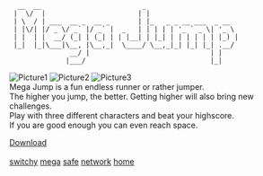       __  __                         _ 
     |  \/  |                       | |
     | \  / | ___  __ _  __ _       | |_   _ _ __ ___  _ __  
     | |\/| |/ _ \/ _` |/ _` |  _   | | | | | '_ ` _ \| '_ \ 
     | |  | |  __/ (_| | (_| | | |__| | |_| | | | | | | |_) |
     |_|  |_|\___|\__, |\__,_|  \____/ \__,_|_| |_| |_| .__/ 
                   __/ |                              | |
                  |___/                               |_|

![Picture1](/screenMegaJump1.jpg) ![Picture2](/screenMegaJump2.jpg) ![Picture3](/screenMegaJump3.jpg) \
Mega Jump is a fun endless runner or rather jumper.\
The higher you jump, the better. Getting higher will also bring new challenges.\
Play with three different characters and beat your highscore.\
If you are good enough you can even reach space.

[Download](https://play.google.com/store/apps/details?id=com.JukeGames.MegaJump)\
\
[switchy](/switchy) [mega](/mega) [safe](/safe) [network](/network) [home](/home)
